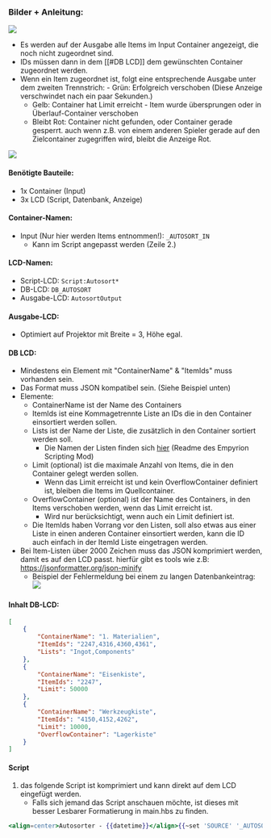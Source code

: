 ### Bilder + Anleitung:
![](Screenshots/img1.png)
- Es werden auf der Ausgabe alle Items im Input Container angezeigt, die noch nicht zugeordnet sind.
- IDs müssen dann in dem [[#DB LCD]] dem gewünschten Container zugeordnet werden.
- Wenn ein Item zugeordnet ist, folgt eine entsprechende Ausgabe unter dem zweiten Trennstrich:
        - Grün: Erfolgreich verschoben (Diese Anzeige verschwindet nach ein paar Sekunden.)
    - Gelb: Container hat Limit erreicht - Item wurde übersprungen oder in Überlauf-Container verschoben
    - Bleibt Rot: Container nicht gefunden, oder Container gerade gesperrt. auch wenn z.B. von einem anderen Spieler gerade auf den Zielcontainer zugegriffen wird, bleibt die Anzeige Rot.

![](Screenshots/img2.png)

#### Benötigte Bauteile:
- 1x Container (Input)
- 3x LCD (Script, Datenbank, Anzeige)
#### Container-Namen:
- Input (Nur hier werden Items entnommen!): `_AUTOSORT_IN`
    - Kann im Script angepasst werden (Zeile 2.)
#### LCD-Namen:
- Script-LCD: `Script:Autosort*`
- DB-LCD: `DB_AUTOSORT`
- Ausgabe-LCD: `AutosortOutput`
#### Ausgabe-LCD:
- Optimiert auf Projektor mit Breite = 3, Höhe egal.
#### DB LCD:
- Mindestens ein Element mit "ContainerName" & "ItemIds" muss vorhanden sein.
- Das Format muss JSON kompatibel sein. (Siehe Beispiel unten)
- Elemente:
    - ContainerName ist der Name des Containers
    - ItemIds ist eine Kommagetrennte Liste an IDs die in den Container einsortiert werden sollen.
    - Lists ist der Name der Liste, die zusätzlich in den Container sortiert werden soll.
        - Die Namen der Listen finden sich [hier](https://github.com/GitHub-TC/EmpyrionScripting#vordefinierte-id-listen) (Readme des Empyrion Scripting Mod)
    - Limit (optional) ist die maximale Anzahl von Items, die in den Container gelegt werden sollen.
        - Wenn das Limit erreicht ist und kein OverflowContainer definiert ist, bleiben die Items im Quellcontainer.
    - OverflowContainer (optional) ist der Name des Containers, in den Items verschoben werden, wenn das Limit erreicht ist.
        - Wird nur berücksichtigt, wenn auch ein Limit definiert ist.
    - Die ItemIds haben Vorrang vor den Listen, soll also etwas aus einer Liste in einen anderen Container einsortiert werden, kann die ID auch einfach in der ItemId Liste eingetragen werden.
- Bei Item-Listen über 2000 Zeichen muss das JSON komprimiert werden, damit es auf den LCD passt. hierfür gibt es tools wie z.B: https://jsonformatter.org/json-minify
    - Beispiel der Fehlermeldung bei einem zu langen Datenbankeintrag:
![](Screenshots/img3.png)
#### Inhalt DB-LCD:
```json
[
    {
        "ContainerName": "1. Materialien",
        "ItemIds": "2247,4316,4360,4361",
        "Lists": "Ingot,Components"
    },
    {
        "ContainerName": "Eisenkiste",
        "ItemIds": "2247",
        "Limit": 50000
    },
    {
        "ContainerName": "Werkzeugkiste",
        "ItemIds": "4150,4152,4262",
        "Limit": 10000,
        "OverflowContainer": "Lagerkiste"
    }
]
```

#### Script
1. das folgende Script ist komprimiert und kann direkt auf dem LCD eingefügt werden.
    - Falls sich jemand das Script anschauen möchte, ist dieses mit besser Lesbarer Formatierung in main.hbs zu finden.
```handlebars
<align=center>Autosorter - {{datetime}}</align>{{~set 'SOURCE' '_AUTOSORT_IN'}}{{~set 'DBLCDNAME' 'DB_AUTOSORT'}}{{~set 'SEPARATOR' '<align=center>================================================================================================</align>'}}{{@root.Data.SEPARATOR}}ID<pos=4em></pos><pos=5em>Anzahl</pos><pos=11em>Name</pos>{{#items @root.E.S @root.Data.SOURCE}}<color=red>{{Id}}</color><pos=4em></pos><pos=5em><color=green>{{Count}}</color></pos><pos=11em><color=white>{{i18n Id}}</color></pos>{{/items}}{{@root.Data.SEPARATOR}}{{devices @root.E.S @root.Data.DBLCDNAME}}{{gettext .0}}{{#fromjson .}}{{#each .}}{{#jsontodictionary .}}{{#items @root.E.S @root.Data.SOURCE}}{{#test Id in ../ItemIds}}<color=red>TODO: {{../Count}} x {{i18n ../Id}} -> {{../../ContainerName}}</color>{{#if ../../Limit}}{{#move ../. @root.E.S ../../ContainerName ../../Limit}}<color=green>DONE: {{../../Count}} x {{i18n ../../Id}} -> {{../../../ContainerName}} (Limit: {{../../../Limit}})</color>{{/move}}{{#if ../../../OverflowContainer}}<color=yellow>OVERFLOW: Moving to {{../../../OverflowContainer}}</color>{{#move ../. @root.E.S ../../../OverflowContainer}}<color=green>DONE: {{../../Count}} x {{i18n ../../Id}} -> {{../../../../OverflowContainer}} (Overflow)</color>{{/move}}{{else}}<color=yellow>SKIPPED: Container {{../../../ContainerName}} reached limit of {{../../../Limit}}</color>{{/if}}{{else}}{{#move ../. @root.E.S ../../ContainerName}}<color=green>DONE: {{../../Count}} x {{i18n ../../Id}} -> {{../../../ContainerName}}</color>{{/move}}{{/if}}{{/test}}{{/items}}{{split Lists ','}}{{~#each .}}{{#items @root.E.S @root.Data.SOURCE}}{{#test Id in (lookup @root.ids ../.)}}{{#if ../../../../Limit}}<color=red>[LISTS]TODO: {{../Count}} x {{i18n ../Id}} -> {{../../../../ContainerName}}</color>{{#move ../. @root.E.S ../../../../ContainerName ../../../../Limit}}<color=green>[LISTS]DONE: {{../../Count}} x {{i18n ../../Id}} -> {{../../../../../ContainerName}} (Limit: {{../../../../../Limit}})</color>{{/move}}{{#if ../../../../../OverflowContainer}}<color=yellow>[LISTS]OVERFLOW: Moving to {{../../../../../OverflowContainer}}</color>{{#move ../. @root.E.S ../../../../../OverflowContainer}}<color=green>[LISTS]DONE: {{../../Count}} x {{i18n ../../Id}} -> {{../../../../../../OverflowContainer}} (Overflow)</color>{{/move}}{{else}}<color=yellow>[LISTS]SKIPPED: Container {{../../../../../ContainerName}} reached limit of {{../../../../../Limit}}</color>{{/if}}{{else}}<color=red>[LISTS]TODO: {{../Count}} x {{i18n ../Id}} -> {{../../../../ContainerName}}</color>{{#move ../. @root.E.S ../../../../ContainerName}}<color=green>[LISTS]DONE: {{../../Count}} x {{i18n ../../Id}} -> {{../../../../../ContainerName}}</color>{{/move}}{{/if}}{{/test}}{{/items}}{{/each}}{{/split}}{{/jsontodictionary}}{{/each}}{{/fromjson}}{{/gettext}}{{/devices}}